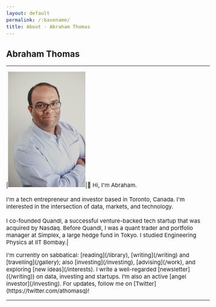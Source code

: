```yaml
---
layout: default
permalink: /:basename/
title: About · Abraham Thomas
---
```


## Abraham Thomas

----


|<img style="width:205px" src="/assets/img/Abraham-Thomas.jpg">|👋 Hi, I'm Abraham.<br/><br/>I'm a tech entrepreneur and investor based in Toronto, Canada. I'm interested in the intersection of data, markets, and technology.<br/><br/>I co-founded Quandl, a successful venture-backed tech startup that was acquired by Nasdaq. Before Quandl, I was a quant trader and portfolio manager at Simplex, a large hedge fund in Tokyo. I studied Engineering Physics at IIT Bombay.|

<body style="font-size:15px;">I'm currently on sabbatical: [reading](/library), [writing](/writing) and [travelling](/gallery); also [investing](/investing), [advising](/work), and exploring [new ideas](/interests).</body>  

<body style="font-size:20px;">I write a well-regarded [newsletter]((/writing)) on data, investing and startups. I’m also an active [angel investor](/investing). For updates, follow me on [Twitter](https://twitter.com/athomasq)!</body>

----
